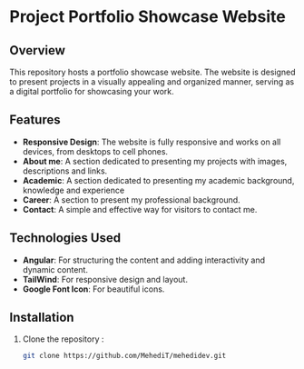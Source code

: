 # Project Portfolio Showcase Website

## Overview

This repository hosts a portfolio showcase website. The website is designed to present projects in a visually appealing and organized manner, serving as a digital portfolio for showcasing your work.

## Features

- **Responsive Design**: The website is fully responsive and works on all devices, from desktops to cell phones.
- **About me**: A section dedicated to presenting my projects with images, descriptions and links.
- **Academic**: A section dedicated to presenting my academic background, knowledge and experience
- **Career**: A section to present my professional background.
- **Contact**: A simple and effective way for visitors to contact me.

## Technologies Used

- **Angular**: For structuring the content and adding interactivity and dynamic content.
- **TailWind**: For responsive design and layout.
- **Google Font Icon**: For beautiful icons.

## Installation

1. Clone the repository :
   ```sh
   git clone https://github.com/MehediT/mehedidev.git
